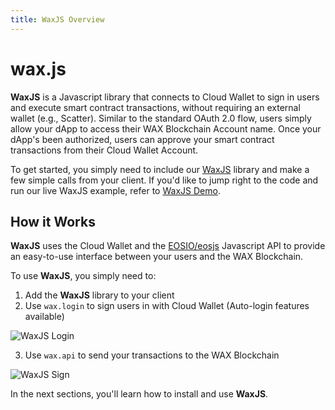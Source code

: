 ```yaml
---
title: WaxJS Overview
---
```


# wax.js

**WaxJS** is a Javascript library that connects to Cloud Wallet  to sign in users and execute smart contract transactions, without requiring an external wallet (e.g., Scatter). Similar to the standard OAuth 2.0 flow, users simply allow your dApp to access their WAX Blockchain Account name. Once your dApp's been authorized, users can approve your smart contract transactions from their Cloud Wallet  Account.

To get started, you simply need to include our [WaxJS](https://github.com/worldwide-asset-exchange/waxjs) library and make a few simple calls from your client. If you'd like to jump right to the code and run our live WaxJS example, refer to [WaxJS Demo](waxjs_demo.md).
## How it Works

**WaxJS** uses the Cloud Wallet  and the [EOSIO/eosjs](https://github.com/EOSIO/eosjs)  Javascript API to provide an easy-to-use interface between your users and the WAX Blockchain.

To use **WaxJS**, you simply need to:

1. Add the **WaxJS** library to your client
2. Use `wax.login` to sign users in with Cloud Wallet  (Auto-login features available)

![WaxJS Login](/assets/img/wax-cloud-wallet/waxjs/waxjs_login.png)

3. Use `wax.api` to send your transactions to the WAX Blockchain

![WaxJS Sign](/assets/img/wax-cloud-wallet/waxjs/waxjs_sign.png)

In the next sections, you'll learn how to install and use **WaxJS**.

